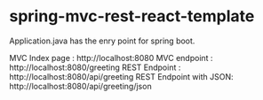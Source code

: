 # spring-mvc-rest-react-template
Application.java has the enry point for spring boot.

MVC Index page         : http://localhost:8080
MVC endpoint           : http://localhost:8080/greeting
REST Endpoint          : http://localhost:8080/api/greeting
REST Endpoint with JSON: http://localhost:8080/api/greeting/json
